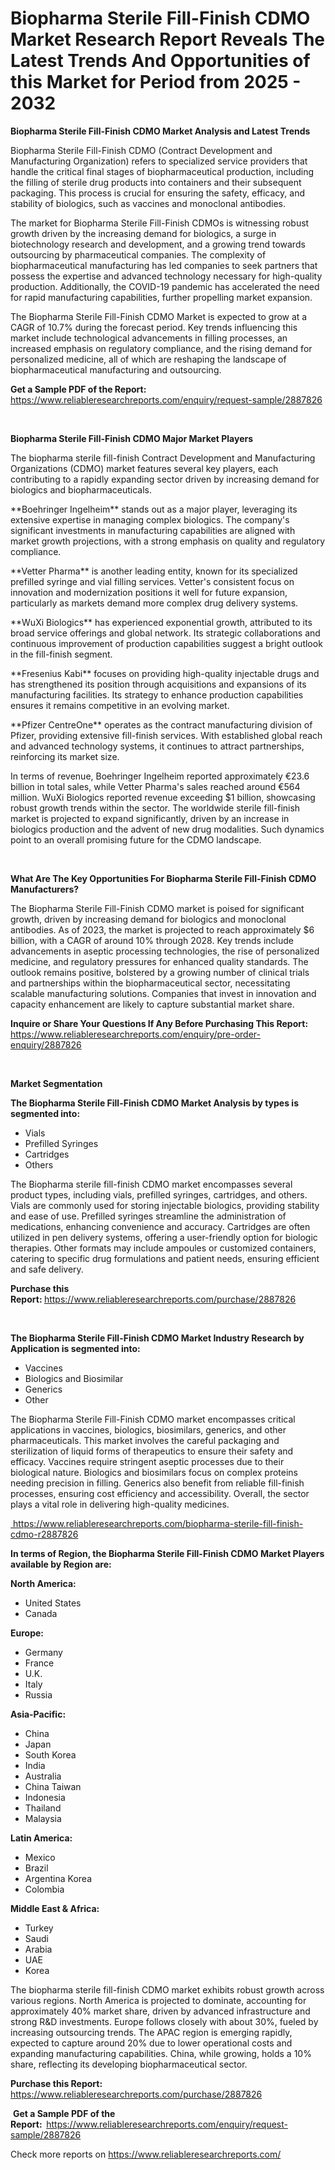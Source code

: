 <p><h1>Biopharma Sterile Fill-Finish CDMO Market Research Report Reveals The Latest Trends And Opportunities of this Market for Period from 2025 - 2032</h1></p><p><strong>Biopharma Sterile Fill-Finish CDMO Market Analysis and Latest Trends</strong></p>
<p><p>Biopharma Sterile Fill-Finish CDMO (Contract Development and Manufacturing Organization) refers to specialized service providers that handle the critical final stages of biopharmaceutical production, including the filling of sterile drug products into containers and their subsequent packaging. This process is crucial for ensuring the safety, efficacy, and stability of biologics, such as vaccines and monoclonal antibodies.</p><p>The market for Biopharma Sterile Fill-Finish CDMOs is witnessing robust growth driven by the increasing demand for biologics, a surge in biotechnology research and development, and a growing trend towards outsourcing by pharmaceutical companies. The complexity of biopharmaceutical manufacturing has led companies to seek partners that possess the expertise and advanced technology necessary for high-quality production. Additionally, the COVID-19 pandemic has accelerated the need for rapid manufacturing capabilities, further propelling market expansion.</p><p>The Biopharma Sterile Fill-Finish CDMO Market is expected to grow at a CAGR of 10.7% during the forecast period. Key trends influencing this market include technological advancements in filling processes, an increased emphasis on regulatory compliance, and the rising demand for personalized medicine, all of which are reshaping the landscape of biopharmaceutical manufacturing and outsourcing.</p></p>
<p><strong>Get a Sample PDF of the Report:&nbsp;</strong> <a href="https://www.reliableresearchreports.com/enquiry/request-sample/2887826?utm_campaign=3063&utm_medium=2&utm_source=Github&utm_content=ia&utm_term=14032025&utm_id=biopharma-sterile-fill-finish-cdmo">https://www.reliableresearchreports.com/enquiry/request-sample/2887826</a></p>
<p>&nbsp;</p>
<p><strong>Biopharma Sterile Fill-Finish CDMO Major Market Players</strong></p>
<p><p>The biopharma sterile fill-finish Contract Development and Manufacturing Organizations (CDMO) market features several key players, each contributing to a rapidly expanding sector driven by increasing demand for biologics and biopharmaceuticals.</p><p>**Boehringer Ingelheim** stands out as a major player, leveraging its extensive expertise in managing complex biologics. The company's significant investments in manufacturing capabilities are aligned with market growth projections, with a strong emphasis on quality and regulatory compliance.</p><p>**Vetter Pharma** is another leading entity, known for its specialized prefilled syringe and vial filling services. Vetter's consistent focus on innovation and modernization positions it well for future expansion, particularly as markets demand more complex drug delivery systems.</p><p>**WuXi Biologics** has experienced exponential growth, attributed to its broad service offerings and global network. Its strategic collaborations and continuous improvement of production capabilities suggest a bright outlook in the fill-finish segment.</p><p>**Fresenius Kabi** focuses on providing high-quality injectable drugs and has strengthened its position through acquisitions and expansions of its manufacturing facilities. Its strategy to enhance production capabilities ensures it remains competitive in an evolving market.</p><p>**Pfizer CentreOne** operates as the contract manufacturing division of Pfizer, providing extensive fill-finish services. With established global reach and advanced technology systems, it continues to attract partnerships, reinforcing its market size.</p><p>In terms of revenue, Boehringer Ingelheim reported approximately €23.6 billion in total sales, while Vetter Pharma's sales reached around €564 million. WuXi Biologics reported revenue exceeding $1 billion, showcasing robust growth trends within the sector. The worldwide sterile fill-finish market is projected to expand significantly, driven by an increase in biologics production and the advent of new drug modalities. Such dynamics point to an overall promising future for the CDMO landscape.</p></p>
<p>&nbsp;</p>
<p><strong>What Are The Key Opportunities For Biopharma Sterile Fill-Finish CDMO Manufacturers?</strong></p>
<p><p>The Biopharma Sterile Fill-Finish CDMO market is poised for significant growth, driven by increasing demand for biologics and monoclonal antibodies. As of 2023, the market is projected to reach approximately $6 billion, with a CAGR of around 10% through 2028. Key trends include advancements in aseptic processing technologies, the rise of personalized medicine, and regulatory pressures for enhanced quality standards. The outlook remains positive, bolstered by a growing number of clinical trials and partnerships within the biopharmaceutical sector, necessitating scalable manufacturing solutions. Companies that invest in innovation and capacity enhancement are likely to capture substantial market share.</p></p>
<p><strong>Inquire or Share Your Questions If Any Before Purchasing This Report:</strong> <a href="https://www.reliableresearchreports.com/enquiry/pre-order-enquiry/2887826?utm_campaign=3063&utm_medium=2&utm_source=Github&utm_content=ia&utm_term=14032025&utm_id=biopharma-sterile-fill-finish-cdmo">https://www.reliableresearchreports.com/enquiry/pre-order-enquiry/2887826</a></p>
<p>&nbsp;</p>
<p><strong>Market Segmentation</strong></p>
<p><strong>The Biopharma Sterile Fill-Finish CDMO Market Analysis by types is segmented into:</strong></p>
<p><ul><li>Vials</li><li>Prefilled Syringes</li><li>Cartridges</li><li>Others</li></ul></p>
<p><p>The Biopharma sterile fill-finish CDMO market encompasses several product types, including vials, prefilled syringes, cartridges, and others. Vials are commonly used for storing injectable biologics, providing stability and ease of use. Prefilled syringes streamline the administration of medications, enhancing convenience and accuracy. Cartridges are often utilized in pen delivery systems, offering a user-friendly option for biologic therapies. Other formats may include ampoules or customized containers, catering to specific drug formulations and patient needs, ensuring efficient and safe delivery.</p></p>
<p><strong>Purchase this Report:&nbsp;</strong><a href="https://www.reliableresearchreports.com/purchase/2887826?utm_campaign=3063&utm_medium=2&utm_source=Github&utm_content=ia&utm_term=14032025&utm_id=biopharma-sterile-fill-finish-cdmo">https://www.reliableresearchreports.com/purchase/2887826</a></p>
<p>&nbsp;</p>
<p><strong>The Biopharma Sterile Fill-Finish CDMO Market Industry Research by Application is segmented into:</strong></p>
<p><ul><li>Vaccines</li><li>Biologics and Biosimilar</li><li>Generics</li><li>Other</li></ul></p>
<p><p>The Biopharma Sterile Fill-Finish CDMO market encompasses critical applications in vaccines, biologics, biosimilars, generics, and other pharmaceuticals. This market involves the careful packaging and sterilization of liquid forms of therapeutics to ensure their safety and efficacy. Vaccines require stringent aseptic processes due to their biological nature. Biologics and biosimilars focus on complex proteins needing precision in filling. Generics also benefit from reliable fill-finish processes, ensuring cost efficiency and accessibility. Overall, the sector plays a vital role in delivering high-quality medicines.</p></p>
<p><a href="https://www.reliableresearchreports.com/biopharma-sterile-fill-finish-cdmo-r2887826?utm_campaign=3063&utm_medium=2&utm_source=Github&utm_content=ia&utm_term=14032025&utm_id=biopharma-sterile-fill-finish-cdmo">&nbsp;https://www.reliableresearchreports.com/biopharma-sterile-fill-finish-cdmo-r2887826</a></p>
<p><strong>In terms of Region, the Biopharma Sterile Fill-Finish CDMO Market Players available by Region are:</strong></p>
<p>
    <p> <strong> North America: </strong>
        <ul>
            <li>United States</li>
            <li>Canada</li>
        </ul>
        </p> 
    <p> <strong> Europe: </strong>
        <ul>
            <li>Germany</li>
            <li>France</li>
            <li>U.K.</li>
            <li>Italy</li>
            <li>Russia</li>
        </ul>
        </p> 
    <p> <strong> Asia-Pacific: </strong>
        <ul>
            <li>China</li>
            <li>Japan</li>
            <li>South Korea</li>
            <li>India</li>
            <li>Australia</li>
            <li>China Taiwan</li>
            <li>Indonesia</li>
            <li>Thailand</li>
            <li>Malaysia</li>
        </ul>
        </p> 
    <p> <strong> Latin America: </strong>
        <ul>
            <li>Mexico</li>
            <li>Brazil</li>
            <li>Argentina Korea</li>
            <li>Colombia</li>
        </ul>
        </p> 
    <p> <strong> Middle East & Africa: </strong>
        <ul>
            <li>Turkey</li>
            <li>Saudi</li>
            <li>Arabia</li>
            <li>UAE</li>
            <li>Korea</li>
        </ul>
    </p>
    </p>
<p><p>The biopharma sterile fill-finish CDMO market exhibits robust growth across various regions. North America is projected to dominate, accounting for approximately 40% market share, driven by advanced infrastructure and strong R&D investments. Europe follows closely with about 30%, fueled by increasing outsourcing trends. The APAC region is emerging rapidly, expected to capture around 20% due to lower operational costs and expanding manufacturing capabilities. China, while growing, holds a 10% share, reflecting its developing biopharmaceutical sector.</p></p>
<p><strong>Purchase this Report: </strong><a href="https://www.reliableresearchreports.com/purchase/2887826?utm_campaign=3063&utm_medium=2&utm_source=Github&utm_content=ia&utm_term=14032025&utm_id=biopharma-sterile-fill-finish-cdmo">https://www.reliableresearchreports.com/purchase/2887826</a></p>
<p>&nbsp;<strong>Get a Sample PDF of the Report:&nbsp;&nbsp;</strong><a href="https://www.reliableresearchreports.com/enquiry/request-sample/2887826?utm_campaign=3063&utm_medium=2&utm_source=Github&utm_content=ia&utm_term=14032025&utm_id=biopharma-sterile-fill-finish-cdmo">https://www.reliableresearchreports.com/enquiry/request-sample/2887826</a></p>
<p><strong></strong></p>
<p>Check more reports on <a href="https://www.reliableresearchreports.com/?utm_campaign=3063&utm_medium=2&utm_source=Github&utm_content=ia&utm_term=14032025&utm_id=biopharma-sterile-fill-finish-cdmo">https://www.reliableresearchreports.com/</a></p>